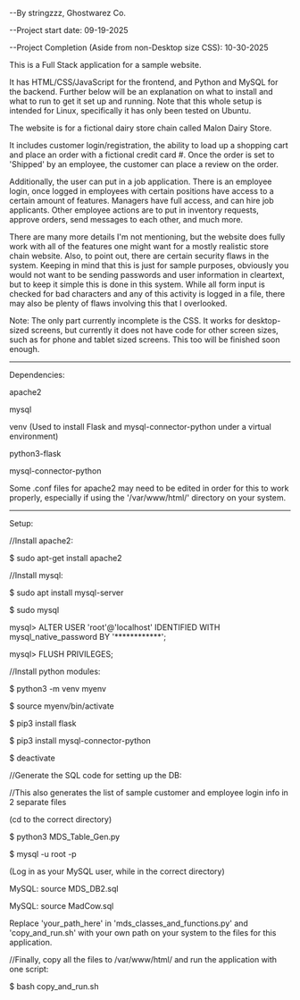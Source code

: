 --By stringzzz, Ghostwarez Co.

--Project start date: 09-19-2025

--Project Completion (Aside from non-Desktop size CSS): 10-30-2025


This is a Full Stack application for a sample website.


It has HTML/CSS/JavaScript for the frontend, and Python and MySQL for the backend. Further below will be an explanation on what to install and what to run to get it set up and running. Note that this whole setup is intended for Linux, specifically it has only been tested on Ubuntu.


The website is for a fictional dairy store chain called Malon Dairy Store.


It includes customer login/registration, the ability to load up a shopping cart
and place an order with a fictional credit card #. Once the order is set to 'Shipped' by an employee, the customer can place a review on the order.


Additionally, the user can put in a job application. There is an employee login, once logged in employees with certain positions have access to a certain amount of features. Managers have full access, and can hire job applicants. Other employee actions are to put in inventory requests, approve orders, send messages to each other, and much more.


There are many more details I'm not mentioning, but the website does fully work with all of the features one might want for a mostly realistic store chain website. Also, to point out, there are certain security flaws in the system. Keeping in mind that this is just for sample purposes, obviously you would not
want to be sending passwords and user information in cleartext, but to keep it simple this is done in this system. While all form input is checked for bad characters and any of this activity is logged in a file, there may also be plenty of flaws involving this that I overlooked.


Note: The only part currently incomplete is the CSS. It works for desktop-sized screens, but currently it does not have code for other screen sizes, such as for phone and tablet sized screens. This too will be finished soon enough.


---------------------------------------------------

Dependencies:

apache2

mysql

venv (Used to install Flask and mysql-connector-python under a virtual environment)

python3-flask

mysql-connector-python


Some .conf files for apache2 may need to be edited in order for this to work properly, especially if using the '/var/www/html/' directory on your system.


----------------------------------------------------

Setup:

//Install apache2:

$ sudo apt-get install apache2


//Install mysql:

$ sudo apt install mysql-server

$ sudo mysql

mysql> ALTER USER 'root'@'localhost' IDENTIFIED WITH mysql_native_password BY '************';

mysql> FLUSH PRIVILEGES;


//Install python modules:

$ python3 -m venv myenv

$ source myenv/bin/activate

$ pip3 install flask

$ pip3 install mysql-connector-python

$ deactivate


//Generate the SQL code for setting up the DB:

//This also generates the list of sample customer and employee login info in 2 separate files

(cd to the correct directory)

$ python3 MDS_Table_Gen.py


$ mysql -u root -p

(Log in as your MySQL user, while in the correct directory)

MySQL: source MDS_DB2.sql

MySQL: source MadCow.sql


Replace 'your_path_here' in 'mds_classes_and_functions.py' and 
'copy_and_run.sh' with your own path on your system to the files for this application.


//Finally, copy all the files to /var/www/html/ and run the application with one script:

$ bash copy_and_run.sh

